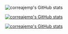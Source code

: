 ![correajemp's GitHub stats](https://github-readme-stats.vercel.app/api?username=correajemp&count_private=true)

[![correajemp's GitHub stats](https://github-readme-streak-stats.herokuapp.com/?user=correajemp&theme=default)](https://git.io/streak-stats)

[![correajemp's GitHub stats](https://github-readme-stats.vercel.app/api/top-langs/?username=correajemp)](https://github.com/anuraghazra/github-readme-stats)
